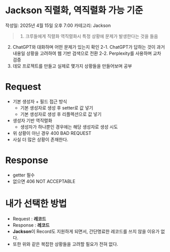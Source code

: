 # Jackson 직렬화, 역직렬화 가능 기준

작성일: 2025년 4월 15일 오후 7:00
카테고리: Jackson

> 1. 크루들에게 직렬화 역직렬화시 특정 상황에 문제가 발생한다는 것을 들음
2. ChatGPT와 대화하며 어떤 문제가 있는지 확인
2-1. ChatGPT가 답하는 것이 과거 내용일 상황을 고려하여 웹 기반 검색으로 전환
2-2. Perplexity를 사용하며 교차 검증
3. 데모 프로젝트를 만들고 실제로 몇가지 상황들을 만들어보며 공부
> 

# Request

- 기본 생성자 + 필드 접근 방식
    - 기본 생성자로 생성 후 setter로 값 넣기
    - 기본 생성자로 생성 후 리플렉션으로 값 넣기
- 생성자 기반 역직렬화
    - 생성자가 하나뿐인 경우에는 해당 생성자로 생성 시도
- 위 상황이 아닌 경우 400 BAD REQUEST
- 사실 더 많은 상황이 존재한다.

# Response

- getter 필수
- 없으면 406 NOT ACCEPTABLE

# 내가 선택한 방법

- Request : **레코드**
- Response : **레코드**
- **Jackson**이 Record도 지원하게 되면서, 간단명료한 레코드를 쓰지 않을 이유가 없다.
- 또한 위와 같은 복잡한 상황들을 고려할 필요가 전혀 없다.